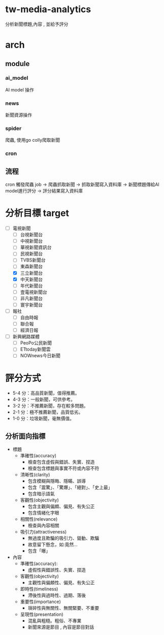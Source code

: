 # tw-media-analytics

分析新聞標題,內容 , 並給予評分

# arch

## module
### ai_model
AI model 操作
### news
新聞資源操作
### spider
爬蟲, 使用go colly爬取新聞
### cron

## 流程
cron 觸發爬蟲 job -> 爬蟲抓取新聞 -> 抓取新聞寫入資料庫 -> 新聞標題傳給AI model進行評分 -> 評分結果寫入資料庫



# 分析目標 target
- [ ] 電視新聞
  - [ ] 台視新聞台
  - [ ] 中視新聞台
  - [ ] 華視新聞資訊台
  - [ ] 民視新聞台
  - [ ] TVBS新聞台
  - [ ] 東森新聞台
  - [x] 三立新聞台
  - [x] 中天新聞台
  - [ ] 年代新聞台
  - [ ] 壹電視新聞台
  - [ ] 非凡新聞台
  - [ ] 寰宇新聞台
- [ ] 報社
  - [ ] 自由時報
  - [ ] 聯合報
  - [ ] 經濟日報
- [ ] 新興網路媒體
  - [ ] PeoPo公民新聞
  - [ ] ETtoday新聞雲
  - [ ] NOWnews今日新聞

# 評分方式
- 5-4 分：高品質新聞，值得推薦。
- 4-3 分：一般新聞，可供參考。
- 3-2 分：不推薦新聞，存在較多問題。
- 2-1 分：極不推薦新聞，品質低劣。
- 1-0 分：垃圾新聞，毫無價值。

## 分析面向指標
- 標題 
  - 準確性(accuracy)
    - 檢查包含虛假與錯誤、失實、捏造
    - 檢查包含標題與事實不符或內容不符
  - 清晰性(clarity)
    - 包含模糊與隱晦、隱瞞、誤導 
    - 包含「震驚」、「驚爆」、「絕對」、「史上最」
    - 包含暗示語氣
  - 客觀性(objectivity)
    - 包含主觀與偏頗、偏見、有失公正
    - 包含情緒化字眼 
  - 相關性(relevance)
    - 檢查與內容相關
  - 吸引力(attractiveness)
    - 無過度且欺騙的吸引力、聳動、欺騙
    - 故意留下懸念，如:竟然…
    - 包含「曝」
- 內容
  - 準確性(accuracy):
    - 虛假性與錯誤性、失實、捏造 
  - 客觀性(objectivity)
    - 主觀性與偏頗性、偏見、有失公正 
  - 即時性(timeliness)
    - 滯後性與過時性、過期、落後 
  - 重要性(importance)
    - 瑣碎性與無關性、無關緊要、不重要 
  - 呈現性(presentation)
    - 混亂與粗糙。粗俗、不專業
    - 新聞來源是節目 , 內容是節目對話



